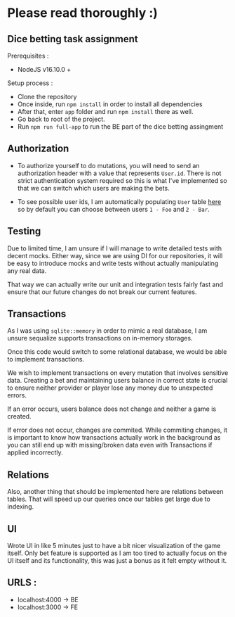 # Please read thoroughly :)

## Dice betting task assignment

Prerequisites :

- NodeJS v16.10.0 +

Setup process :

- Clone the repository
- Once inside, run `npm install` in order to install all dependencies
- After that, enter `app` folder and run `npm install` there as well.
- Go back to root of the project.
- Run `npm run full-app` to run the BE part of the dice betting assingment

## Authorization

- To authorize yourself to do mutations, you will need to send an authorization header with a value that represents `User.id`. There is not strict authentication system required so this is what I've implemented so that we can switch which users are making the bets.

- To see possible user ids, I am automatically populating `User` table [here](/src/repository/user/user.sqlite.repository.ts) so by default you can choose between users `1 - Foo` and `2 - Bar`.

## Testing

Due to limited time, I am unsure if I will manage to write detailed tests with decent mocks.
Either way, since we are using DI for our repositories, it will be easy to introduce mocks and write tests without actually manipulating any real data.

That way we can actually write our unit and integration tests fairly fast and ensure that our future changes do not break our current features.

## Transactions

As I was using `sqlite::memory` in order to mimic a real database, I am unsure sequalize supports transactions on in-memory storages.

Once this code would switch to some relational database, we would be able to implement transactions.

We wish to implement transactions on every mutation that involves sensitive data. Creating a bet and maintaining users balance in correct state is crucial to ensure neither provider or player lose any money due to unexpected errors.

If an error occurs, users balance does not change and neither a game is created.

If error does not occur, changes are commited. While commiting changes, it is important to know how transactions actually work in the background as you can still end up with missing/broken data even with Transactions if applied incorrectly.

## Relations

Also, another thing that should be implemented here are relations between tables. That will speed up our queries once our tables get large due to indexing.

## UI

Wrote UI in like 5 minutes just to have a bit nicer visualization of the game itself. Only bet feature is supported as I am too tired to actually focus on the UI itself and its functionality, this was just a bonus as it felt empty without it.

## URLS :

- localhost:4000 -> BE
- localhost:3000 -> FE
